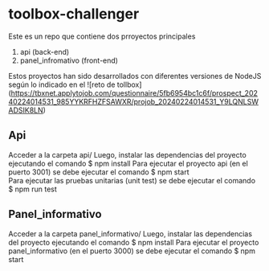 # toolbox-challenger

Este es un repo que contiene dos prroyectos principales

1. api (back-end)
2. panel_infromativo (front-end)

Estos proyectos han sido desarrollados con diferentes versiones de NodeJS según lo indicado en el ![reto de tollbox] (https://tbxnet.applytojob.com/questionnaire/5fb6954bc1c6f/prospect_20240224014531_985YYKRFHZFSAWXR/projob_20240224014531_Y9LQNLSWADSIK8LN)

## Api

Acceder a la carpeta api/
Luego, instalar las dependencias del proyecto ejecutando el comando $ npm install
Para ejecutar el proyecto api (en el puerto 3001) se debe ejecutar el comando $ npm start  
Para ejecutar las pruebas unitarias (unit test) se debe ejecutar el comando $ npm run test

## Panel_informativo

Acceder a la carpeta panel_informativo/
Luego, instalar las dependencias del proyecto ejecutando el comando $ npm install
Para ejecutar el proyecto panel_informativo (en el puerto 3000) se debe ejecutar el comando $ npm start  